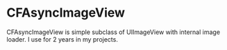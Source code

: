 CFAsyncImageView
================

CFAsyncImageView is simple subclass of UIImageView with internal image loader. I use for 2 years in my projects.